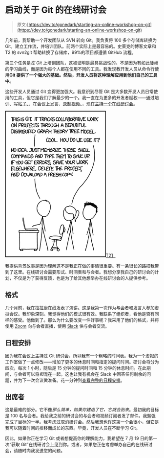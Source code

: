 # 启动关于 Git 的在线研讨会

> 原文:[https://dev.to/gonedark/starting-an-online-workshop-on-git](https://dev.to/gonedark/starting-an-online-workshop-on-git)

几年前，我帮助一个开发团队从 SVN 转向 Git。我负责将 100 多个存储库转换为 Git，建立工作流，并培训团队。前两个实际上是最容易的。史莱克的博客文章和 T2 的 svn2git 帮助转换了存储库，99%的项目都遵循 GitHub 流程。

第三个任务是*在 Git* 上培训团队，这被证明是最具挑战性的。不是因为有如此陡峭的学习曲线，而是因为每个人都在使用不同的工具。我发现教开发人员从命令行使用**Git 提供了一个强大的基础。然后，开发人员将这种理解应用到他们自己的工具中。**

这些开发人员通过 Git 变得更加强大。我意识到尽管 Git 是大多数开发人员日常使用的工具，但它是我们了解最少的一个。我一直在为更多的开发者赋权——通过培训、[写帖子、](https://dev.to/gonedark)、在会议上发言、[录制视频、](https://gettinggit.com)，现在[主持一个在线研讨会](https://gettinggit.com/online-workshop)。

[![Git](img/009d164233db6b04ce39d5952f3c26d3.png)T2】](https://res.cloudinary.com/practicaldev/image/fetch/s--unMX0aI5--/c_limit%2Cf_auto%2Cfl_progressive%2Cq_auto%2Cw_880/https://imgs.xkcd.com/comics/git.png)

我提供背景故事是因为理解这不是我正在做的事情很重要。有一条很长的路把我带到了这里。在线研讨会需要形式、时间表和与会者。我想分享我自己的研讨会的计划，不仅是为了获得反馈，也是为了给其他想举办在线研讨会的人提供参考。

## 格式

几个月前，我在拉拉康在线发表了演讲。这是我第一次作为与会者和发言人参加虚拟会议。我印象深刻。我觉得他们的模式很有效。我联系了组织者，看他是否有同样的感受。他做到了。那么为什么要改变一件好事呢？我采用了他们的格式，并将使用 [Zoom](https://www.zoom.us/) 向与会者直播，使用 [Slack](https://slack.com/) 供与会者交流。

## 日程安排

因为我在会议上主持过 Git 研讨会，所以我有一个粗略的时间表。我为一个虚拟的工作室做了一点修改——增加了更多的休息时间和指定的提问时间。研讨会将分为四次，每次 1 小时，随后是 15 分钟的提问时间和 15 分钟的休息时间。在此期间，与会者可以将*和*混在一起。这也让我有机会在 Slack 中回答任何剩余的问题，并为下一次会议做准备。花一分钟到[查看完整的日程安排](https://gettinggit.com/online-workshop#schedule)。

## 出席者

这是最难的部分。它不像*那么简单，如果你建造了它，它就会到来*。最初我的目标是 100 名与会者。我给我之前的研讨会的与会者和视频订阅者发了邮件。我勉强完成了目标的一半。我考虑过取消研讨会。然后我想也许这第一个会很小，但它是我可以随着时间的推移而成长的东西。毕竟，开发人员在不断学习 Git。

因此，如果你正在学习 Git 或者想提高你的理解能力，我希望在 7 月 19 日的第一次“获取 Git”在线研讨会上见到你。或者，如果您正在考虑举办自己的在线研讨会，请随时向我发送您的问题。